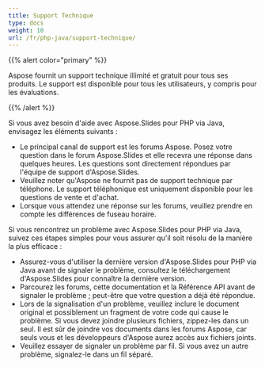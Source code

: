 ```yaml
---
title: Support Technique
type: docs
weight: 10
url: /fr/php-java/support-technique/
---
```


{{% alert color="primary" %}} 

Aspose fournit un support technique illimité et gratuit pour tous ses produits. Le support est disponible pour tous les utilisateurs, y compris pour les évaluations.

{{% /alert %}} 

Si vous avez besoin d'aide avec Aspose.Slides pour PHP via Java, envisagez les éléments suivants :

- Le principal canal de support est les forums Aspose. Posez votre question dans le forum Aspose.Slides et elle recevra une réponse dans quelques heures. Les questions sont directement répondues par l'équipe de support d'Aspose.Slides.
- Veuillez noter qu'Aspose ne fournit pas de support technique par téléphone. Le support téléphonique est uniquement disponible pour les questions de vente et d'achat.
- Lorsque vous attendez une réponse sur les forums, veuillez prendre en compte les différences de fuseau horaire.


Si vous rencontrez un problème avec Aspose.Slides pour PHP via Java, suivez ces étapes simples pour vous assurer qu'il soit résolu de la manière la plus efficace :

- Assurez-vous d'utiliser la dernière version d'Aspose.Slides pour PHP via Java avant de signaler le problème, consultez le téléchargement d'Aspose.Slides pour connaître la dernière version.
- Parcourez les forums, cette documentation et la Référence API avant de signaler le problème ; peut-être que votre question a déjà été répondue.
- Lors de la signalisation d'un problème, veuillez inclure le document original et possiblement un fragment de votre code qui cause le problème. Si vous devez joindre plusieurs fichiers, zippez-les dans un seul. Il est sûr de joindre vos documents dans les forums Aspose, car seuls vous et les développeurs d'Aspose aurez accès aux fichiers joints.
- Veuillez essayer de signaler un problème par fil. Si vous avez un autre problème, signalez-le dans un fil séparé.
